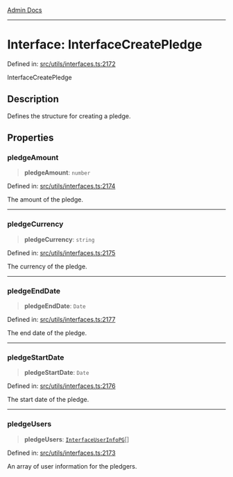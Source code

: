 [Admin Docs](/)

***

# Interface: InterfaceCreatePledge

Defined in: [src/utils/interfaces.ts:2172](https://github.com/PalisadoesFoundation/talawa-admin/blob/main/src/utils/interfaces.ts#L2172)

InterfaceCreatePledge

## Description

Defines the structure for creating a pledge.

## Properties

### pledgeAmount

> **pledgeAmount**: `number`

Defined in: [src/utils/interfaces.ts:2174](https://github.com/PalisadoesFoundation/talawa-admin/blob/main/src/utils/interfaces.ts#L2174)

The amount of the pledge.

***

### pledgeCurrency

> **pledgeCurrency**: `string`

Defined in: [src/utils/interfaces.ts:2175](https://github.com/PalisadoesFoundation/talawa-admin/blob/main/src/utils/interfaces.ts#L2175)

The currency of the pledge.

***

### pledgeEndDate

> **pledgeEndDate**: `Date`

Defined in: [src/utils/interfaces.ts:2177](https://github.com/PalisadoesFoundation/talawa-admin/blob/main/src/utils/interfaces.ts#L2177)

The end date of the pledge.

***

### pledgeStartDate

> **pledgeStartDate**: `Date`

Defined in: [src/utils/interfaces.ts:2176](https://github.com/PalisadoesFoundation/talawa-admin/blob/main/src/utils/interfaces.ts#L2176)

The start date of the pledge.

***

### pledgeUsers

> **pledgeUsers**: [`InterfaceUserInfoPG`](InterfaceUserInfoPG.md)[]

Defined in: [src/utils/interfaces.ts:2173](https://github.com/PalisadoesFoundation/talawa-admin/blob/main/src/utils/interfaces.ts#L2173)

An array of user information for the pledgers.
